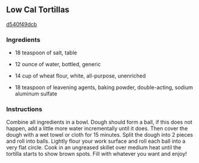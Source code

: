 ## Low Cal Tortillas

[d540f49dcb](http://www.food.com/recipe/low-cal-tortillas-475508)

### Ingredients

 - 18 teaspoon of salt, table

 - 12 ounce of water, bottled, generic

 - 14 cup of wheat flour, white, all-purpose, unenriched

 - 18 teaspoon of leavening agents, baking powder, double-acting, sodium aluminum sulfate

### Instructions

Combine all ingredients in a bowl. Dough should form a ball, if this does not happen, add a little more water incrementally until it does. Then cover the dough with a wet towel or cloth for 15 minutes. Split the dough into 2 pieces and roll into balls. Lightly flour your work surface and roll each ball into a very flat circle. Cook in an ungreased skillet over medium heat until the tortilla starts to show brown spots. Fill with whatever you want and enjoy!